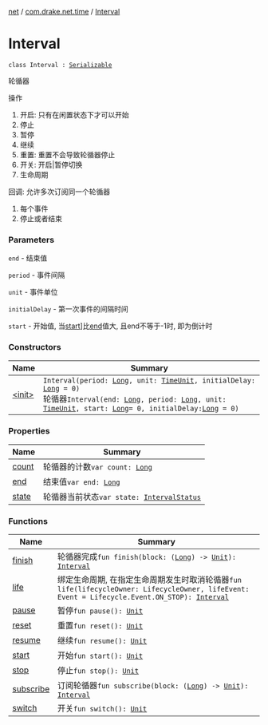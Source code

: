 [net](../../index.md) / [com.drake.net.time](../index.md) / [Interval](./index.md)

# Interval

`class Interval : `[`Serializable`](https://docs.oracle.com/javase/6/docs/api/java/io/Serializable.html)

轮循器

操作

1. 开启: 只有在闲置状态下才可以开始
2. 停止
3. 暂停
4. 继续
5. 重置: 重置不会导致轮循器停止
6. 开关: 开启|暂停切换
7. 生命周期

回调: 允许多次订阅同一个轮循器

1. 每个事件
2. 停止或者结束

### Parameters

`end` - 结束值

`period` - 事件间隔

`unit` - 事件单位

`initialDelay` - 第一次事件的间隔时间

`start` - 开始值, 当[start](start.md)]比[end](end.md)值大, 且end不等于-1时, 即为倒计时

### Constructors

| Name | Summary |
|---|---|
| [&lt;init&gt;](-init-.md) | `Interval(period: `[`Long`](https://kotlinlang.org/api/latest/jvm/stdlib/kotlin/-long/index.html)`, unit: `[`TimeUnit`](https://docs.oracle.com/javase/6/docs/api/java/util/concurrent/TimeUnit.html)`, initialDelay: `[`Long`](https://kotlinlang.org/api/latest/jvm/stdlib/kotlin/-long/index.html)` = 0)`<br>轮循器`Interval(end: `[`Long`](https://kotlinlang.org/api/latest/jvm/stdlib/kotlin/-long/index.html)`, period: `[`Long`](https://kotlinlang.org/api/latest/jvm/stdlib/kotlin/-long/index.html)`, unit: `[`TimeUnit`](https://docs.oracle.com/javase/6/docs/api/java/util/concurrent/TimeUnit.html)`, start: `[`Long`](https://kotlinlang.org/api/latest/jvm/stdlib/kotlin/-long/index.html)` = 0, initialDelay: `[`Long`](https://kotlinlang.org/api/latest/jvm/stdlib/kotlin/-long/index.html)` = 0)` |

### Properties

| Name | Summary |
|---|---|
| [count](count.md) | 轮循器的计数`var count: `[`Long`](https://kotlinlang.org/api/latest/jvm/stdlib/kotlin/-long/index.html) |
| [end](end.md) | 结束值`var end: `[`Long`](https://kotlinlang.org/api/latest/jvm/stdlib/kotlin/-long/index.html) |
| [state](state.md) | 轮循器当前状态`var state: `[`IntervalStatus`](../-interval-status/index.md) |

### Functions

| Name | Summary |
|---|---|
| [finish](finish.md) | 轮循器完成`fun finish(block: (`[`Long`](https://kotlinlang.org/api/latest/jvm/stdlib/kotlin/-long/index.html)`) -> `[`Unit`](https://kotlinlang.org/api/latest/jvm/stdlib/kotlin/-unit/index.html)`): `[`Interval`](./index.md) |
| [life](life.md) | 绑定生命周期, 在指定生命周期发生时取消轮循器`fun life(lifecycleOwner: LifecycleOwner, lifeEvent: Event = Lifecycle.Event.ON_STOP): `[`Interval`](./index.md) |
| [pause](pause.md) | 暂停`fun pause(): `[`Unit`](https://kotlinlang.org/api/latest/jvm/stdlib/kotlin/-unit/index.html) |
| [reset](reset.md) | 重置`fun reset(): `[`Unit`](https://kotlinlang.org/api/latest/jvm/stdlib/kotlin/-unit/index.html) |
| [resume](resume.md) | 继续`fun resume(): `[`Unit`](https://kotlinlang.org/api/latest/jvm/stdlib/kotlin/-unit/index.html) |
| [start](start.md) | 开始`fun start(): `[`Unit`](https://kotlinlang.org/api/latest/jvm/stdlib/kotlin/-unit/index.html) |
| [stop](stop.md) | 停止`fun stop(): `[`Unit`](https://kotlinlang.org/api/latest/jvm/stdlib/kotlin/-unit/index.html) |
| [subscribe](subscribe.md) | 订阅轮循器`fun subscribe(block: (`[`Long`](https://kotlinlang.org/api/latest/jvm/stdlib/kotlin/-long/index.html)`) -> `[`Unit`](https://kotlinlang.org/api/latest/jvm/stdlib/kotlin/-unit/index.html)`): `[`Interval`](./index.md) |
| [switch](switch.md) | 开关`fun switch(): `[`Unit`](https://kotlinlang.org/api/latest/jvm/stdlib/kotlin/-unit/index.html) |
